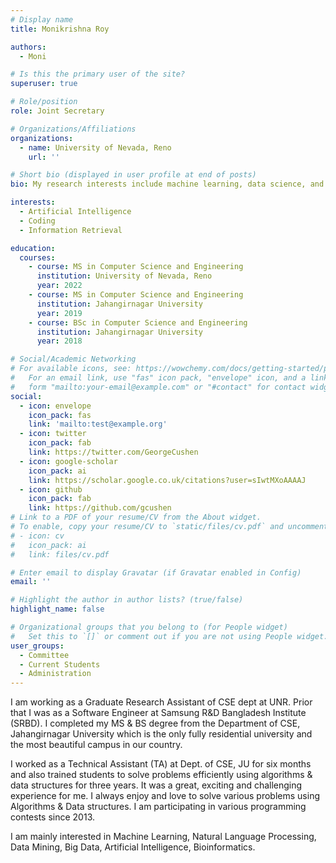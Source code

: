 ```yaml
---
# Display name
title: Monikrishna Roy

authors:
  - Moni

# Is this the primary user of the site?
superuser: true

# Role/position
role: Joint Secretary

# Organizations/Affiliations
organizations:
  - name: University of Nevada, Reno
    url: ''

# Short bio (displayed in user profile at end of posts)
bio: My research interests include machine learning, data science, and computational linguistics. I am a fond of computer programming.

interests:
  - Artificial Intelligence
  - Coding
  - Information Retrieval

education:
  courses:
    - course: MS in Computer Science and Engineering
      institution: University of Nevada, Reno
      year: 2022
    - course: MS in Computer Science and Engineering
      institution: Jahangirnagar University
      year: 2019
    - course: BSc in Computer Science and Engineering
      institution: Jahangirnagar University
      year: 2018

# Social/Academic Networking
# For available icons, see: https://wowchemy.com/docs/getting-started/page-builder/#icons
#   For an email link, use "fas" icon pack, "envelope" icon, and a link in the
#   form "mailto:your-email@example.com" or "#contact" for contact widget.
social:
  - icon: envelope
    icon_pack: fas
    link: 'mailto:test@example.org'
  - icon: twitter
    icon_pack: fab
    link: https://twitter.com/GeorgeCushen
  - icon: google-scholar
    icon_pack: ai
    link: https://scholar.google.co.uk/citations?user=sIwtMXoAAAAJ
  - icon: github
    icon_pack: fab
    link: https://github.com/gcushen
# Link to a PDF of your resume/CV from the About widget.
# To enable, copy your resume/CV to `static/files/cv.pdf` and uncomment the lines below.
# - icon: cv
#   icon_pack: ai
#   link: files/cv.pdf

# Enter email to display Gravatar (if Gravatar enabled in Config)
email: ''

# Highlight the author in author lists? (true/false)
highlight_name: false

# Organizational groups that you belong to (for People widget)
#   Set this to `[]` or comment out if you are not using People widget.
user_groups:
  - Committee
  - Current Students
  - Administration
---
```


I am working as a Graduate Research Assistant of CSE dept at UNR. Prior that I was as a Software Engineer at Samsung R&D Bangladesh Institute (SRBD). I completed my MS & BS degree from the Department of CSE, Jahangirnagar University which is the only fully residential university and the most beautiful campus in our country.

I worked as a Technical Assistant (TA) at Dept. of CSE, JU for six months and also trained students to solve problems efficiently using algorithms & data structures for three years. It was a great, exciting and challenging experience for me. I always enjoy and love to solve various problems using Algorithms & Data structures. I am participating in various programming contests since 2013.

I am mainly interested in Machine Learning, Natural Language Processing, Data Mining, Big Data, Artificial Intelligence, Bioinformatics.
